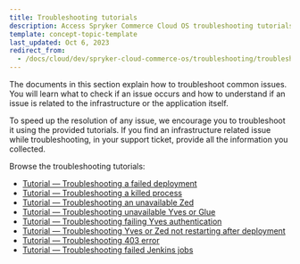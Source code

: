 ```yaml
---
title: Troubleshooting tutorials
description: Access Spryker Commerce Cloud OS troubleshooting tutorials to resolve common issues, from failed deployments to authentication errors
template: concept-topic-template
last_updated: Oct 6, 2023
redirect_from:
  - /docs/cloud/dev/spryker-cloud-commerce-os/troubleshooting/troubleshooting-tutorials/troubleshooting-tutorials.html
---
```


The documents in this section explain how to troubleshoot common issues. You will learn what to check if an issue occurs and how to understand if an issue is related to the infrastructure or the application itself.

To speed up the resolution of any issue, we encourage you to troubleshoot it using the provided tutorials. If you find an infrastructure related issue while troubleshooting, in your support ticket, provide all the information you collected.

Browse the troubleshooting tutorials:
- [Tutorial — Troubleshooting a failed deployment](/docs/ca/dev/troubleshooting/troubleshooting-tutorials/tutorial-troubleshooting-a-failed-deployment.html)
- [Tutorial — Troubleshooting a killed process](/docs/ca/dev/troubleshooting/troubleshooting-tutorials/tutorial-troubleshooting-a-killed-process.html)
- [Tutorial — Troubleshooting an unavailable Zed](/docs/ca/dev/troubleshooting/troubleshooting-tutorials/tutorial-troubleshooting-an-unavailable-zed.html)
- [Tutorial — Troubleshooting unavailable Yves or Glue](/docs/ca/dev/troubleshooting/troubleshooting-tutorials/tutorial-troubleshooting-unavailable-yves-or-glue.html)
- [Tutorial — Troubleshooting failing Yves authentication](/docs/ca/dev/troubleshooting/troubleshooting-tutorials/tutorial-troubleshooting-failing-yves-authentication.html)
- [Tutorial — Troubleshooting Yves or Zed not restarting after deployment](/docs/ca/dev/troubleshooting/troubleshooting-tutorials/tutorial-troubleshooting-yves-or-zed-not-restarting-after-deployment.html)
- [Tutorial — Troubleshooting 403 error](/docs/ca/dev/troubleshooting/troubleshooting-tutorials/tutorial-troubleshooting-403-error.html)
- [Tutorial — Troubleshooting failed Jenkins jobs](/docs/ca/dev/troubleshooting/troubleshooting-tutorials/tutorial-troubleshooting-failed-jenkins-jobs.html)
